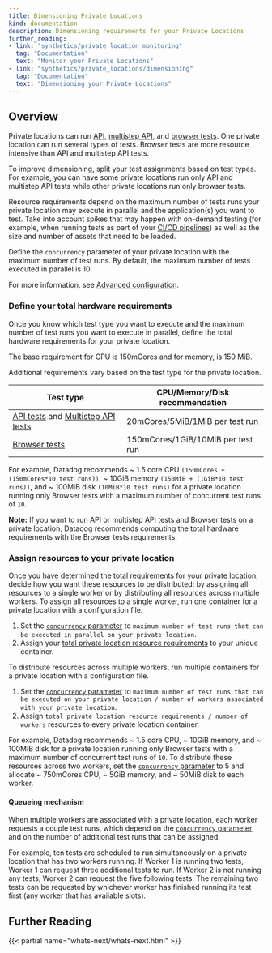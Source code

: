 ```yaml
---
title: Dimensioning Private Locations
kind: documentation
description: Dimensioning requirements for your Private Locations
further_reading:
- link: "synthetics/private_location_monitoring"
  tag: "Documentation"
  text: "Monitor your Private Locations"
- link: "synthetics/private_locations/dimensioning"
  tag: "Documentation"
  text: "Dimensioning your Private Locations"
---
```


## Overview 

Private locations can run [API][1], [multistep API][2], and [browser tests][3]. One private location can run several types of tests. Browser tests are more resource intensive than API and multistep API tests.

To improve dimensioning, split your test assignments based on test types. For example, you can have some private locations run only API and multistep API tests while other private locations run only browser tests.

Resource requirements depend on the maximum number of tests runs your private location may execute in parallel and the application(s) you want to test. Take into account spikes that may happen with on-demand testing (for example, when running tests as part of your [CI/CD pipelines][4]) as well as the size and number of assets that need to be loaded.

Define the `concurrency` parameter of your private location with the maximum number of test runs. By default, the maximum number of tests executed in parallel is 10.

For more information, see [Advanced configuration][5].

### Define your total hardware requirements

Once you know which test type you want to execute and the maximum number of test runs you want to execute in parallel, define the total hardware requirements for your private location.  

The base requirement for CPU is 150mCores and for memory, is 150 MiB.

Additional requirements vary based on the test type for the private location.

| Test type                                     | CPU/Memory/Disk recommendation    |
| --------------------------------------------- | --------------------------------- |
| [API tests][1] and [Multistep API tests][2] | 20mCores/5MiB/1MiB per test run   |
| [Browser tests][3]                           | 150mCores/1GiB/10MiB per test run |

For example, Datadog recommends ~ 1.5 core CPU `(150mCores + (150mCores*10 test runs))`, ~ 10GiB memory `(150MiB + (1GiB*10 test runs))`, and ~ 100MiB disk `(10MiB*10 test runs)` for a private location running only Browser tests with a maximum number of concurrent test runs of `10`.

**Note:** If you want to run API or multistep API tests and Browser tests on a private location, Datadog recommends computing the total hardware requirements with the Browser tests requirements.

### Assign resources to your private location

Once you have determined the [total requirements for your private location](#private-location-total-hardware-requirements), decide how you want these resources to be distributed: by assigning all resources to a single worker or by distributing all resources across multiple workers.
To assign all resources to a single worker, run one container for a private location with a configuration file.
1. Set the [`concurrency` parameter][5] to `maximum number of test runs that can be executed in parallel on your private location`.
2. Assign your [total private location resource requirements](#private-location-total-hardware-requirements) to your unique container.
  
To distribute resources across multiple workers, run multiple containers for a private location with a configuration file.
 
 1. Set the [`concurrency` parameter][5] to `maximum number of test runs that can be executed on your private location / number of workers associated with your private location`.
 2. Assign `total private location resource requirements / number of workers` resources to every private location container.


For example, Datadog recommends ~ 1.5 core CPU, ~ 10GiB memory, and ~ 100MiB disk for a private location running only Browser tests with a maximum number of concurrent test runs of `10`. To distribute these resources across two workers, set the [`concurrency` parameter][5] to 5 and allocate ~ 750mCores CPU, ~ 5GiB memory, and ~ 50MiB disk to each worker.

#### Queueing mechanism

When multiple workers are associated with a private location, each worker requests a couple test runs, which depend on the [`concurrency` parameter][5] and on the number of additional test runs that can be assigned.   

For example, ten tests are scheduled to run simultaneously on a private location that has two workers running. If Worker 1 is running two tests, Worker 1 can request three additional tests to run. If Worker 2 is not running any tests, Worker 2 can request the five following tests. The remaining two tests can be requested by whichever worker has finished running its test first (any worker that has available slots).

## Further Reading

{{< partial name="whats-next/whats-next.html" >}}


[1]: /synthetics/api_tests/
[2]: /synthetics/multistep?tab=requestoptions
[3]: /synthetics/browser_tests/?tab=requestoptions
[4]: /synthetics/cicd_testing
[5]: /synthetics/private_locations/configuration#advanced-configuration
